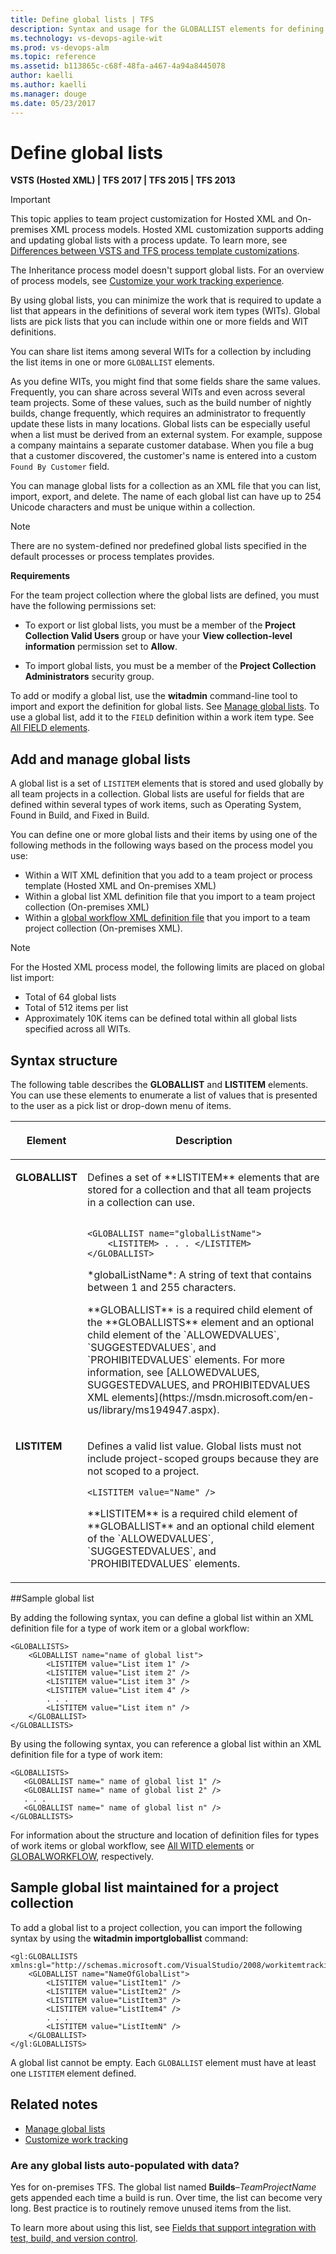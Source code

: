 ```yaml
---
title: Define global lists | TFS
description: Syntax and usage for the GLOBALLIST elements for defining pick lists used across several team projects and work item types  
ms.technology: vs-devops-agile-wit
ms.prod: vs-devops-alm
ms.topic: reference
ms.assetid: b113865c-c68f-48fa-a467-4a94a8445078
author: kaelli
ms.author: kaelli
ms.manager: douge
ms.date: 05/23/2017
---
```




# Define global lists  

<b>VSTS (Hosted XML) | TFS 2017 | TFS 2015 | TFS 2013</b> 

>[!IMPORTANT]  
>This topic applies to team project customization for Hosted XML and On-premises XML process models. Hosted XML customization supports adding and updating global lists with a process update. To learn more, see [Differences between VSTS and TFS process template customizations](../import-process/differences.md).
>
>The Inheritance process model doesn't support global lists. For an overview of process models, see [Customize your work tracking experience](../customize/customize-work.md).  

By using global lists, you can minimize the work that is required to update a list that appears in the definitions of several work item types (WITs). Global lists are pick lists that you can include within one or more fields and WIT definitions. 

You can share list items among several WITs for a collection by including the list items in one or more `GLOBALLIST` elements.  
  
 As you define WITs, you might find that some fields share the same values. Frequently, you can share across several WITs and even across several team projects. Some of these values, such as the build number of nightly builds, change frequently, which requires an administrator to frequently update these lists in many locations. Global lists can be especially useful when a list must be derived from an external system. For example, suppose a company maintains a separate customer database. When you file a bug that a customer discovered, the customer's name is entered into a custom `Found By Customer` field.  
  
 You can manage global lists for a collection as an XML file that you can list, import, export, and delete. The name of each global list can have up to 254 Unicode characters and must be unique within a collection.  
  
>[!NOTE]  
>There are no system-defined nor predefined global lists specified in the default processes or process templates provides.  
  
**Requirements**  
  
For the team project collection where the global lists are defined, you must have the following permissions set:  
  
- To export or list global lists, you must be a member of the **Project Collection Valid Users** group or have your **View collection-level information** permission set to **Allow**.  
  
- To import global lists, you must be a member of the **Project  Collection Administrators** security group.  
   
To add or modify a global list, use the **witadmin** command-line tool to import and export the definition for global lists. See [Manage global lists](witadmin/manage-global-lists-for-work-item-types.md). To use a global list, add it to the `FIELD` definition within a work item type. See [All FIELD elements](field-definition-element-reference.md).  

<a name="add-manage"></a>   
##  Add and manage global lists  

A global list is a set of `LISTITEM` elements that is stored and used globally by all team projects in a collection. Global lists are useful for fields that are defined within several types of work items, such as Operating System, Found in Build, and Fixed in Build.  

You can define one or more global lists and their items by using one of the following methods in the following ways based on the process model you use:
- Within a WIT XML definition that you add to a team project or process template (Hosted XML and On-premises XML)
- Within a global list XML definition file that you import to a team project collection (On-premises XML)
- Within a [global workflow XML definition file](global-workflow-xml-element-reference.md) that you import to a team project collection (On-premises XML). 
 
  
>[!NOTE]  
>For the Hosted XML process model, the following limits are placed on global list import: 
>- Total of 64 global lists
>- Total of 512 items per list
>- Approximately 10K items can be defined total within all global lists specified across all WITs. 


<a name="SyntaxDefine"></a> 

## Syntax structure  

The following table describes the **GLOBALLIST** and **LISTITEM** elements. You can use these elements to enumerate a list of values that is presented to the user as a pick list or drop-down menu of items.  
  
<table width="80%">
<thead>
<tr>
<th width="15%"><p>Element</p></th>
<th width="95%"><p>Description</p></th>
</tr>
</thead>
<tbody valign="top">
<tr>
<td><p><strong>GLOBALLIST</strong></p></td>
<td><p>Defines a set of **LISTITEM** elements that are stored for a collection and that all team projects in a collection can use.</p>

<code>
&#60;GLOBALLIST name="globalListName"&#62;  
	&#60;LISTITEM&#62; . . . &#60;/LISTITEM&#62;  
&#60;/GLOBALLIST&#62;  
</code>

<p>*globalListName*: A string of text that contains between 1 and 255 characters.</p>
<p>**GLOBALLIST** is a required child element of the **GLOBALLISTS** element and an optional child element of the `ALLOWEDVALUES`, `SUGGESTEDVALUES`, and `PROHIBITEDVALUES` elements. For more information, see [ALLOWEDVALUES, SUGGESTEDVALUES, and PROHIBITEDVALUES XML elements](https://msdn.microsoft.com/en-us/library/ms194947.aspx).</p>

</td>
</tr>
<tr>
<td><p><strong>LISTITEM</strong></p></td>
<td><p>Defines a valid list value. Global lists must not include project-scoped groups because they are not scoped to a project.</p>

<code>&#60;LISTITEM value="Name" /&#62;
</code>

<p>**LISTITEM** is a required child element of **GLOBALLIST** and an optional child element of the `ALLOWEDVALUES`, `SUGGESTEDVALUES`, and `PROHIBITEDVALUES` elements.</p>

</td>
</tr>
</tbody>
</table>
  
<a name="SyntaxWITD"></a> 

##Sample global list  

 By adding the following syntax, you can define a global list within an XML definition file for a type of work item or a global workflow:  
  
```  
<GLOBALLISTS>  
    <GLOBALLIST name="name of global list">  
        <LISTITEM value="List item 1" />  
        <LISTITEM value="List item 2" />  
        <LISTITEM value="List item 3" />  
        <LISTITEM value="List item 4" />  
        . . .  
        <LISTITEM value="List item n" />  
    </GLOBALLIST>  
</GLOBALLISTS>  
```  
  
 By using the following syntax, you can reference a global list within an XML definition file for a type of work item:  
  
```  
<GLOBALLISTS>  
   <GLOBALLIST name=" name of global list 1" />  
   <GLOBALLIST name=" name of global list 2" />  
   . . .  
   <GLOBALLIST name=" name of global list n" />  
</GLOBALLISTS>  
```  

For information about the structure and location of definition files for types of work items or global workflow, see [All WITD elements](all-witd-xml-elements-reference.md) or [GLOBALWORKFLOW](https://msdn.microsoft.com/en-us/library/gg534716.aspx), respectively.  

<a name="project-collection"></a>   
## Sample global list maintained for a project collection  

To add a global list to a project collection, you can import the following syntax by using the **witadmin importgloballist** command:  
  
```  
<gl:GLOBALLISTS xmlns:gl="http://schemas.microsoft.com/VisualStudio/2008/workitemtracking/globallists">  
    <GLOBALLIST name="NameOfGlobalList">  
        <LISTITEM value="ListItem1" />  
        <LISTITEM value="ListItem2" />  
        <LISTITEM value="ListItem3" />  
        <LISTITEM value="ListItem4" />  
        . . .  
        <LISTITEM value="ListItemN" />  
    </GLOBALLIST>  
</gl:GLOBALLISTS>  
```  
  
 A global list cannot be empty. Each `GLOBALLIST` element must have at least one `LISTITEM` element defined.  
  
## Related notes

- [Manage global lists](witadmin/manage-global-lists-for-work-item-types.md)   
- [Customize work tracking](../customize/customize-work.md)

### Are any global lists auto-populated with data?  
Yes for on-premises TFS. The global list named **Builds**–*TeamProjectName* gets appended each time a build is run. Over time, the list can become very long. Best practice is to routinely remove unused items from the list.  
  
To learn more about using this list, see [Fields that support integration with test, build, and version control](https://msdn.microsoft.com/library/ms194965.aspx).  
  

